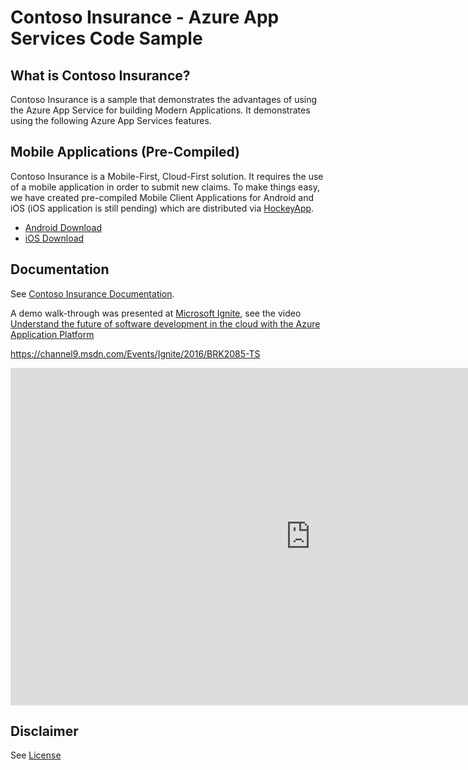 # Contoso Insurance - Azure App Services Code Sample

## What is Contoso Insurance?

Contoso Insurance is a sample that demonstrates the advantages of using the Azure App Service for building Modern Applications.  It demonstrates using the following Azure App Services features.

## Mobile Applications (Pre-Compiled)

Contoso Insurance is a Mobile-First, Cloud-First solution. It requires the use of a mobile application in order to submit new claims. To make things easy, we have created pre-compiled Mobile Client Applications for Android and iOS (iOS application is still pending) which are distributed via [HockeyApp](http://www.hockeyapp.net).

* [Android Download](https://rink.hockeyapp.net/apps/d561032d215f4fd3a857f2ca4dd11146)
* [iOS Download](https://rink.hockeyapp.net/apps/d45d0d8c842443a98850e39975882d7d)

## Documentation

See [Contoso Insurance Documentation](https://azure-samples.github.io/ContosoInsurance).

A demo walk-through was presented at [Microsoft Ignite](https://ignite.microsoft.com), see the video [Understand the future of software development in the cloud with the Azure Application Platform](https://channel9.msdn.com/Events/Ignite/2016/BRK2085-TS)

https://channel9.msdn.com/Events/Ignite/2016/BRK2085-TS 

<iframe src="https://channel9.msdn.com/Events/Ignite/2016/BRK2085-TS/player" width="960" height="540" allowFullScreen frameBorder="0"></iframe>

## Disclaimer

See [License](LICENSE.txt)
